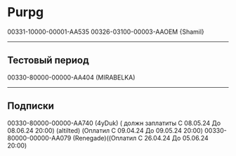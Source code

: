# Purpg
00331-10000-00001-AA535
00326-03100-00003-AAOEM {Shamil}

-------
Тестовый период 
-------
00330-80000-00000-AA404 (MIRABELKA)


-------
Подписки
-------
00330-80000-00000-AA740 (4yDuk) ( должн заплатиты C 08.05.24 До 08.06.24  20:00) 
 (altilted) (Оплатил C 09.04.24 До 09.05.24  20:00) 
00330-80000-00000-AA079 (Renegade)((Оплатил C 26.04.24 До 05.06.24  20:00)


